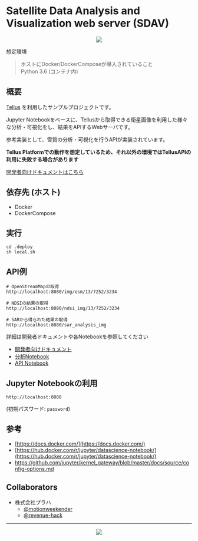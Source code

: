 # Satellite Data Analysis and Visualization web server (SDAV)

<p align="center">
  <a href="https://tellusxdp.github.io/sdav">
    <img src="https://user-images.githubusercontent.com/8220075/52929715-e6aa4c80-3388-11e9-887b-127ba1dca1dd.png">
  </a>
</p>


想定環境

> ホストにDocker/DockerComposeが導入されていること  
> Python 3.6 (コンテナ内)


## 概要
[Tellus](https://www.tellusxdp.com) を利用したサンプルプロジェクトです。

Jupyter Notebookをベースに、Tellusから取得できる衛星画像を利用した様々な分析・可視化をし、結果をAPIするWebサーバです。

参考実装として、雪質の分析・可視化を行うAPIが実装されています。

**Tellus Platformでの動作を想定しているため、それ以外の環境ではTellusAPIの利用に失敗する場合があります**

[開発者向けドキュメントはこちら](https://tellusxdp.github.io/sdav/)


## 依存先 (ホスト)
- Docker
- DockerCompose


## 実行
```
cd .deploy
sh local.sh
```


## API例
```
# OpenStreamMapの取得
http://localhost:8080/img/osm/13/7252/3234

# NDSIの結果の取得
http://localhost:8080/ndsi_img/13/7252/3234

# SARから得られた結果の取得
http://localhost:8080/sar_analysis_img
```

詳細は開発者ドキュメントや各Notebookを参照してください
* [開発者向けドキュメント](https://tellusxdp.github.io/sdav)
* [分析Notebook](https://github.com/tellusxdp/sdav/tree/master/notebooks/analysis)
* [API Notebook](https://github.com/tellusxdp/sdav/blob/master/notebooks/api/get_image_api.ipynb)


## Jupyter Notebookの利用
```
http://localhost:8888
```

(初期パスワード: `password`)


## 参考
* [https://docs.docker.com/](https://docs.docker.com/)
* [https://hub.docker.com/r/jupyter/datascience-notebook/](https://hub.docker.com/r/jupyter/datascience-notebook/)
* [https://github.com/jupyter/kernel_gateway/blob/master/docs/source/config-options.md
](https://github.com/jupyter/kernel_gateway/blob/master/docs/source/config-options.md)


## Collaborators
* 株式会社プラハ
  * [@motionweekender](https://www.instagram.com/motionweekender/)
  * [@revenue-hack](https://github.com/revenue-hack)


-----


<p align="center">
  <a href="https://www.tellusxdp.com">
    <img src="https://user-images.githubusercontent.com/3175456/53102763-b53fa580-356f-11e9-94d5-a934d220c6fa.png">
  </a>
</p>

